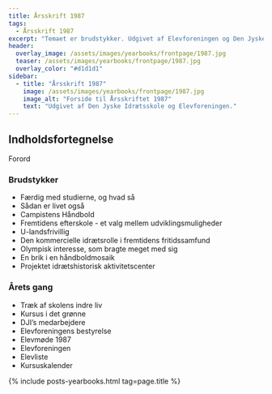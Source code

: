 ```yaml
---
title: Årsskrift 1987
tags:
  - Årsskrift 1987
excerpt: "Temaet er brudstykker. Udgivet af Elevforeningen og Den Jyske Idrætsskole."
header:
  overlay_image: /assets/images/yearbooks/frontpage/1987.jpg
  teaser: /assets/images/yearbooks/frontpage/1987.jpg
  overlay_color: "#d1d1d1"
sidebar:
  - title: "Årsskrift 1987"
    image: /assets/images/yearbooks/frontpage/1987.jpg
    image_alt: "Forside til Årsskriftet 1987"
    text: "Udgivet af Den Jyske Idrætsskole og Elevforeningen."
---
```


## Indholdsfortegnelse

Forord

### Brudstykker

- Færdig med studierne, og hvad så
- Sådan er livet også
- Campistens Håndbold
- Fremtidens efterskole - et valg mellem udviklingsmuligheder
- U-landsfrivillig
- Den kommercielle idrætsrolle i fremtidens fritidssamfund
- Olympisk interesse, som bragte meget med sig
- En brik i en håndboldmosaik
- Projektet idrætshistorisk aktivitetscenter

### Årets gang

- Træk af skolens indre liv
- Kursus i det grønne
- DJI’s medarbejdere
- Elevforeningens bestyrelse
- Elevmøde 1987
- Elevforeningen
- Elevliste
- Kursuskalender

{% include posts-yearbooks.html tag=page.title %}
